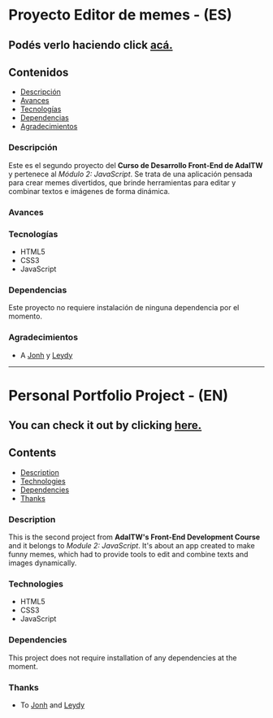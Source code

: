 # Proyecto Editor de memes - (ES)

## Podés verlo haciendo click [acá.](https://lucilaguajardo.github.io/meme-maker-project/)

## Contenidos

* [Descripción](#descripción)
* [Avances](#avances)
* [Tecnologías](#tecnologías)
* [Dependencias](#dependencias)
* [Agradecimientos](#agradecimientos)

### Descripción

Este es el segundo proyecto del **Curso de Desarrollo Front-End de AdaITW** y pertenece al *Módulo 2: JavaScript*. Se trata de una aplicación pensada para crear memes divertidos, que brinde herramientas para editar y combinar textos e imágenes de forma dinámica.

### Avances


### Tecnologías

* HTML5
* CSS3
* JavaScript

### Dependencias

Este proyecto no requiere instalación de ninguna dependencia por el momento.

### Agradecimientos

* A [Jonh](https://github.com/Jonhks) y [Leydy](https://github.com/leydyk93)

---

# Personal Portfolio Project - (EN)

## You can check it out by clicking [here.](https://lucilaguajardo.github.io/meme-maker-project/)

## Contents

* [Description](#description)
* [Technologies](#technologies)
* [Dependencies](#dependencies)
* [Thanks](#thanks)

### Description

This is the second project from **AdaITW's Front-End Development Course** and it belongs to *Module 2: JavaScript*. It's about an app created to make funny memes, which had to provide tools to edit and combine texts and images dynamically.

### Technologies

* HTML5
* CSS3
* JavaScript

### Dependencies

This project does not require installation of any dependencies at the moment.

### Thanks

* To [Jonh](https://github.com/Jonhks) and [Leydy](https://github.com/leydyk93)